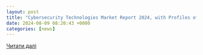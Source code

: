 ```yaml
---
layout: post
title: "Cybersecurity Technologies Market Report 2024, with Profiles of Leading Companies and Interesting Start-ups"
date: 2024-08-09 08:20:43 +0000
categories: [news]
---
```


[Читати далі](https://finance.yahoo.com/news/cybersecurity-technologies-market-report-2024-080800864.html)

